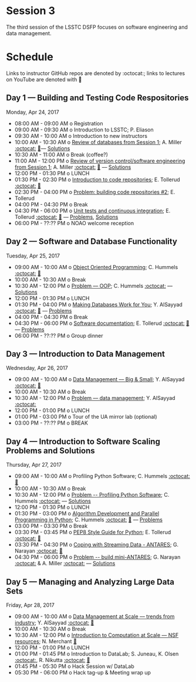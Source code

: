 # Session 3

The third session of the LSSTC DSFP focuses on software engineering and data management.

# Schedule

Links to instructor GitHub repos are denoted by :octocat:; links to lectures on YouTube are denoted with :movie_camera:

## Day 1 — Building and Testing Code Respositories

Monday, Apr 24, 2017

 * 08:00 AM - 09:00 AM  o  Registration
 * 09:00 AM - 09:30 AM  o  Introduction to LSSTC; P. Eliason
 * 09:30 AM - 10:00 AM  o  Introduction to new instructors
 * 10:00 AM - 10:30 AM  o  [Review of databases from Session 1](https://github.com/LSSTC-DSFP/LSSTC-DSFP-Sessions/blob/master/Session3/Day1/ReIntroToDatabases.ipynb); A. Miller [:octocat:](https://github.com/adamamiller) [:movie_camera:](https://www.youtube.com/watch?v=QRI7oGOEHuU&index=2&list=PLKC37rx5YXnfCRTt1xbSXkvpyi3XbXVy_)–– [Solutions](https://github.com/LSSTC-DSFP/LSSTC-DSFP-Sessions/blob/master/Session3/Day1/ReIntroToDatabasesSolutions.ipynb) 
 * 10:30 AM - 11:00 AM  o  Break (coffee?)
 * 11:00 AM - 12:00 PM  o  [Review of version control/software engineering from Session 1](https://github.com/LSSTC-DSFP/LSSTC-DSFP-Sessions/blob/master/Session3/Day1/ReIntroToSoftwareEngineering.ipynb); A. Miller [:octocat:](https://github.com/adamamiller) [:movie_camera:](https://www.youtube.com/watch?v=rFYP7WWSyeU&list=PLKC37rx5YXnfCRTt1xbSXkvpyi3XbXVy_) –– [Solutions](https://github.com/LSSTC-DSFP/LSSTC-DSFP-Sessions/blob/master/Session3/Day1/ReIntroToSoftwareEngineeringSolutions.ipynb) 
 * 12:00 PM - 01:30 PM  o  LUNCH
 * 01:30 PM - 02:30 PM  o  [Introduction to code repositories](https://github.com/LSSTC-DSFP/LSSTC-DSFP-Sessions/blob/master/Session3/Day1/Tollerud_repos_slides.pdf); E. Tollerud [:octocat:](https://github.com/eteq) [:movie_camera:](https://www.youtube.com/watch?v=P--JdBwZrmI&index=3&list=PLKC37rx5YXnfCRTt1xbSXkvpyi3XbXVy_)
 * 02:30 PM - 04:00 PM  o  [Problem: building code repositories #2](https://github.com/LSSTC-DSFP/LSSTC-DSFP-Sessions/blob/master/Session3/Day1/SoftwareRepositories.ipynb); E. 
 * Tollerud
 * 04:00 PM - 04:30 PM  o  Break
 * 04:30 PM - 06:00 PM  o  [Unit tests and continuous integration](https://github.com/LSSTC-DSFP/LSSTC-DSFP-Sessions/blob/master/Session3/Day1/Tollerud_testing_slides.pdf); E. Tollerud [:octocat:](https://github.com/eteq) [:movie_camera:](https://www.youtube.com/watch?v=WKOn1TnE9a0&index=4&list=PLKC37rx5YXnfCRTt1xbSXkvpyi3XbXVy_) –– [Problems](https://github.com/LSSTC-DSFP/LSSTC-DSFP-Sessions/blob/master/Session3/Day1/TestingandCI.ipynb), [Solutions](https://github.com/LSSTC-DSFP/LSSTC-DSFP-Sessions/blob/master/Session3/Day1/TestingandCI_solutions.ipynb)
 * 06:00 PM - ??:?? PM  o  NOAO welcome reception

## Day 2 — Software and Database Functionality

Tuesday, Apr 25, 2017

 * 09:00 AM - 10:00 AM  o  [Object Oriented Programming](https://github.com/LSSTC-DSFP/LSSTC-DSFP-Sessions/blob/master/Session3/Day2/OOP_slides.pdf); C. Hummels [:octocat:](https://github.com/chummels) [:movie_camera:](https://www.youtube.com/watch?v=wXLO1xIT5uo&list=PLKC37rx5YXnfCRTt1xbSXkvpyi3XbXVy_&index=5)
 * 10:00 AM - 10:30 AM  o  Break
 * 10:30 AM - 12:00 PM  o  [Problem –– OOP](https://github.com/LSSTC-DSFP/LSSTC-DSFP-Sessions/blob/master/Session3/Day2/OOP.ipynb); C. Hummels [:octocat:](https://github.com/chummels) –– [Solutions](https://github.com/LSSTC-DSFP/LSSTC-DSFP-Sessions/blob/master/Session3/Day2/OOP_solns.ipynb)
 * 12:00 PM - 01:30 PM  o  LUNCH
 * 01:30 PM - 04:00 PM  o  [Making Databases Work for You](https://github.com/LSSTC-DSFP/LSSTC-DSFP-Sessions/blob/master/Session3/Day2/AlSayyadSlidesDM1_slides.pdf); Y. AlSayyad [:octocat:](https://github.com/yalsayyad) [:movie_camera:](https://www.youtube.com/watch?v=mIlkIawULrw&list=PLKC37rx5YXnfCRTt1xbSXkvpyi3XbXVy_&index=6) –– [Problems](https://github.com/LSSTC-DSFP/LSSTC-DSFP-Sessions/blob/master/Session3/Day2/Databases.ipynb)
 * 04:00 PM - 04:30 PM  o  Break
 * 04:30 PM - 06:00 PM  o  [Software documentation](https://github.com/LSSTC-DSFP/LSSTC-DSFP-Sessions/blob/master/Session3/Day2/Tollerud_docs_slides.pdf); E. Tollerud [:octocat:](https://github.com/eteq) [:movie_camera:](https://www.youtube.com/watch?v=xm8pNUgE5wI&list=PLKC37rx5YXnfCRTt1xbSXkvpyi3XbXVy_&index=7) –– [Problems](https://github.com/LSSTC-DSFP/LSSTC-DSFP-Sessions/blob/master/Session3/Day2/Documentation.ipynb)
 * 06:00 PM - ??:?? PM  o  Group dinner

## Day 3 — Introduction to Data Management

Wednesday, Apr 26, 2017

 * 09:00 AM - 10:00 AM  o  [Data Management –– Big & Small](https://github.com/LSSTC-DSFP/LSSTC-DSFP-Sessions/blob/master/Session3/Day3/AlSayyadSlidesDM2_slides.pdf); Y. AlSayyad [:octocat:](https://github.com/yalsayyad) [:movie_camera:](https://www.youtube.com/watch?v=p8MbWn06n0E&index=8&list=PLKC37rx5YXnfCRTt1xbSXkvpyi3XbXVy_)
 * 10:00 AM - 10:30 AM  o  Break
 * 10:30 AM - 12:00 PM  o  [Problem –– data management](https://github.com/LSSTC-DSFP/LSSTC-DSFP-Sessions/blob/master/Session3/Day3/MapReduce.ipynb); Y. AlSayyad [:octocat:](https://github.com/yalsayyad)
 * 12:00 PM - 01:00 PM  o  LUNCH
 * 01:00 PM - 03:00 PM  o  Tour of the UA mirror lab (optional)
 * 03:00 PM - ??:?? PM  o  BREAK

## Day 4 — Introduction to Software Scaling Problems and Solutions

Thursday, Apr 27, 2017

 * 09:00 AM - 10:00 AM  o  Profiling Python Software; C. Hummels [:octocat:](https://github.com/chummels) [:movie_camera:](https://www.youtube.com/watch?v=Ay63eJevfw8&list=PLKC37rx5YXnfCRTt1xbSXkvpyi3XbXVy_&index=10)
 * 10:00 AM - 10:30 AM  o  Break
 * 10:30 AM - 12:00 PM  o  [Problem -- Profiling Python Software](https://github.com/LSSTC-DSFP/LSSTC-DSFP-Sessions/blob/master/Session3/Day4/Profiling.ipynb); C. Hummels [:octocat:](https://github.com/chummels) –– [Solutions](https://github.com/LSSTC-DSFP/LSSTC-DSFP-Sessions/blob/master/Session3/Day4/Profiling_solns.ipynb) 
 * 12:00 PM - 01:30 PM  o  LUNCH
 * 01:30 PM - 03:00 PM  o  [Algorithm Development and Parallel Programming in Python](https://github.com/LSSTC-DSFP/LSSTC-DSFP-Sessions/blob/master/Session3/Day4/parallel_slides.pdf); C. Hummels [:octocat:](https://github.com/chummels) [:movie_camera:](https://www.youtube.com/watch?v=uEDNAGS-vKE&list=PLKC37rx5YXnfCRTt1xbSXkvpyi3XbXVy_&index=9) –– [Problems](https://github.com/LSSTC-DSFP/LSSTC-DSFP-Sessions/blob/master/Session3/Day4/Parallel.ipynb)
 * 03:00 PM - 03:30 PM  o  Break
 * 03:30 PM - 03:45 PM  o  [PEP8 Style Guide for Python](https://github.com/LSSTC-DSFP/LSSTC-DSFP-Sessions/blob/master/Session3/Day4/CodeStyle.ipynb); E. Tollerud [:octocat:](https://github.com/eteq) [:movie_camera:](https://www.youtube.com/watch?v=PBU1SJlWHeQ&list=PLKC37rx5YXnfCRTt1xbSXkvpyi3XbXVy_&index=11)
 * 03:30 PM - 04:30 PM  o  [Coping with Streaming Data - ANTARES](https://github.com/LSSTC-DSFP/LSSTC-DSFP-Sessions/blob/master/Session3/Day4/Narayan-ANTARES-LSSTCDSFP_slides.pdf); G. Narayan [:octocat:](https://github.com/gnarayan) [:movie_camera:](https://www.youtube.com/watch?v=n9QoY3_Q2us&index=12&list=PLKC37rx5YXnfCRTt1xbSXkvpyi3XbXVy_)
 * 04:30 PM - 06:00 PM  o  [Problem -- build mini-ANTARES](https://github.com/LSSTC-DSFP/LSSTC-DSFP-Sessions/blob/master/Session3/Day4/ANTARES/miniAntares_parallel.ipynb); G. Narayan [:octocat:](https://github.com/gnarayan) & A. Miller [:octocat:](https://github.com/adamamiller) –– [Solutions](https://github.com/LSSTC-DSFP/LSSTC-DSFP-Sessions/blob/master/Session3/Day4/ANTARES/miniAntaresSolutions_parallel.ipynb)

## Day 5 — Managing and Analyzing Large Data Sets

Friday, Apr 28, 2017

 * 09:00 AM - 10:00 AM  o  [Data Management at Scale –– trends from industry](https://github.com/LSSTC-DSFP/LSSTC-DSFP-Sessions/blob/master/Session3/Day5/AlSayyadSlidesDM3_slides.pdf); Y. AlSayyad [:octocat:](https://github.com/yalsayyad) [:movie_camera:](https://www.youtube.com/watch?v=PTOYuJlFlxk&index=13&list=PLKC37rx5YXnfCRTt1xbSXkvpyi3XbXVy_)
 * 10:00 AM - 10:30 AM  o  Break
 * 10:30 AM - 12:00 PM  o  [Introduction to Computation at Scale –– NSF resources](https://github.com/LSSTC-DSFP/LSSTC-DSFP-Sessions/blob/master/Session3/Day5/LSST-DSFP-2017.pdf); N. Merchant [:movie_camera:](https://www.youtube.com/watch?v=k4zBP2p6-vc&index=14&list=PLKC37rx5YXnfCRTt1xbSXkvpyi3XbXVy_)
 * 12:00 PM - 01:00 PM  o  LUNCH
 * 01:00 PM - 01:45 PM  o  Introduction to DataLab; S. Juneau, K. Olsen [:octocat:](https://github.com/knutago), R. Nikutta [:octocat:](https://github.com/rnikutta) [:movie_camera:](https://www.youtube.com/watch?v=ppN1KuQCfUo&list=PLKC37rx5YXnfCRTt1xbSXkvpyi3XbXVy_&index=16)
 * 01:45 PM - 05:30 PM  o  Hack Session w/ DataLab
 * 05:30 PM - 06:00 PM  o  Hack tag-up & Meeting wrap up
